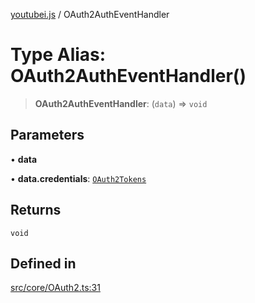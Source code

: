 [youtubei.js](../README.md) / OAuth2AuthEventHandler

# Type Alias: OAuth2AuthEventHandler()

> **OAuth2AuthEventHandler**: (`data`) => `void`

## Parameters

• **data**

• **data.credentials**: [`OAuth2Tokens`](OAuth2Tokens.md)

## Returns

`void`

## Defined in

[src/core/OAuth2.ts:31](https://github.com/LuanRT/YouTube.js/blob/cf09f7bab14fcca99e1f3ae428c7337fea58cfa5/src/core/OAuth2.ts#L31)
